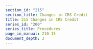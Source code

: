 ```yaml
---
section_id: "215"
section_title: Changes in CRS Credit
title: 215 Changes in CRS Credit
series_id: "200"
series_title: Procedures
page_in_manual: 210-15
document_depth: 3
---
```

